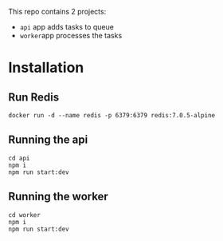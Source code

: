 
This repo contains 2 projects:
* `api` app adds tasks to queue 
* `worker`app processes the tasks 

# Installation

## Run Redis
```
docker run -d --name redis -p 6379:6379 redis:7.0.5-alpine
```


## Running the api
```
cd api
npm i
npm run start:dev
```

## Running the worker
```
cd worker
npm i
npm run start:dev
```
